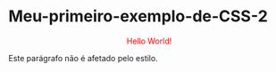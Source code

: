 # Meu-primeiro-exemplo-de-CSS-2
<!DOCTYPE html> 
<html>
    <head>
      <style>
        #para1 {
            text-align: center;
            color: red;
          }
        </style>
     </head>
<body>
  
  <p id="para1">Hello World!</p>
  <p>Este parágrafo não é afetado pelo estilo.</p>

</body>
</html>
